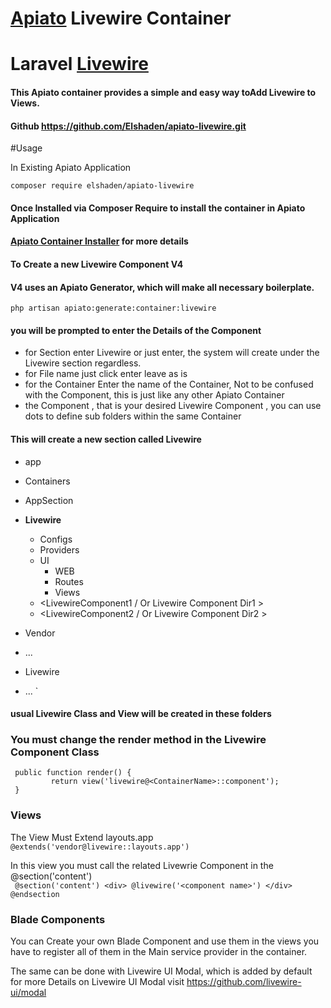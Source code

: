 
# [Apiato](https://github.com/apiato/apiato) Livewire Container
# Laravel  [Livewire](https://laravel-livewire.com/)


#### This Apiato container provides a simple and easy way toAdd Livewire to Views.

#### Github https://github.com/Elshaden/apiato-livewire.git

#Usage

In Existing Apiato Application
```  
composer require elshaden/apiato-livewire 

```  


#### Once Installed via Composer Require  to install the container in Apiato Application
#### [Apiato Container Installer](http://apiato.io/docs/getting-started/container-installer)  for more details

#### To Create a new Livewire Component   V4
#### V4 uses an Apiato Generator, which will make all necessary boilerplate.

`
php artisan apiato:generate:container:livewire
`

#### you will be prompted to enter the Details of the Component
- for Section enter Livewire or just enter, the system will create under the Livewire section regardless.
- for File name just click enter leave as is
- for the Container  Enter the name of the Container, Not to be confused with the Component, this is just like any other Apiato Container
- the Component , that is your desired Livewire Component , you can use dots to define sub folders within the same Container




#### This will create a new section called  Livewire
- app
- Containers
- AppSection
- **Livewire**
  - Configs
  - Providers
  - UI
    - WEB
    - Routes
    - Views
  - <LivewireComponent1 / Or Livewire Component Dir1 >
  - <LivewireComponent2 / Or Livewire Component Dir2 >

- Vendor
- ...
- Livewire
- ...
  `

#### usual Livewire Class and View will be created in these folders

### You must change  the render method in the Livewire Component Class

```  
 public function render() {  
		 return view('livewire@<ContainerName>::component');  
 }
 ```  


### Views
The View Must Extend layouts.app   
`@extends('vendor@livewire::layouts.app')`

In this view you must call the related Livewrie Component in the @section('content')   
``` @section('content') <div> @livewire('<component name>') </div> @endsection```

### Blade Components
You can Create your own Blade Component and use them in the views
you have to register all of them in the Main service provider in the container.

The same can be done with Livewire UI Modal, which is added by default  
for more Details on Livewire UI Modal visit  https://github.com/livewire-ui/modal
